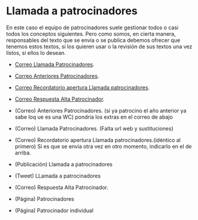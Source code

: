 # Llamada a patrocinadores

En este caso el equipo de patrocinadores suele gestionar todos o casi todos los conceptos siguientes. Pero como somos, en cierta manera, responsables del texto que se envía o se publica debemos ofrecer que tenemos estos textos, si los quieren usar o la revisión de sus textos una vez listos, si ellos lo desean.

- [Correo Llamada Patrocinadores](fase-3-llamada-patrocinadores/correo-presentacion-llamada.md).
- [Correo Anteriores Patrocinadores](fase-3-llamada-patrocinadores/correo-antiguos-patrocinadores.md).
- [Correo Recordatorio apertura Llamada patrocinadores](fase-3-llamada-patrocinadores/correo-presentacion-llamada.md).
- [Correo Respuesta Alta Patrocinador](fase-3-llamada-patrocinadores/correo-respuesta-alta.md).

- (Correo) Anteriores Patrocinadores. (si ya patrocino el año anterior ya sabe loq ue es una WC) pondria los extras en el correo de abajo
- (Correo) Llamada Patrocinadores. (Falta url web y sustituciones)
- (Correo) Recordatorio apertura Llamada patrocinadores.(idéntico al primero) Si es que se envia otra vez en otro momento, indicarlo en el de arriba.
- (Publicación) Llamada  a patrocinadores
- (Tweet) LLamada a patrocinadores
- (Correo) Respuesta Alta Patrocinador.
- (Página) Patrocinadores
- (Página) Patrocinador individual
